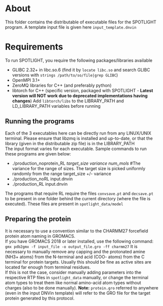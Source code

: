 # About
This folder contains the distributable of executable files for the SPOTLIGHT program. A template input file is given here `input_template.dnvin`

# Requirements
To run SPOTLIGHT, you require the following packages/libraries available
- GLIBC 2.32+ in libc.so.6 (find it by `locate libc.so` and search GLIBC versions with `strings /path/to/so/file|grep GLIBC`)
- OpenMPI 3.1+
- ZeroMQ libraries for C++ (and preferably python)
- libtorch for C++ (specific version, packaged with SPOTLIGHT - **Latest version will NOT work due to deprecated implementations having changes**)
  Add `libtorch/libs` to the LIBRARY\_PATH and LD\_LIBRARY\_PATH variables before running


## Running the programs
Each of the 3 executables here can be directly run from any LINUX/UNIX terminal. Please ensure that libzmq is installed and up-to-date, or that the library (given in the distributable zip file) is in the LIBRARY\_PATH<br/>
The input format varies for each executable. Sample commands to run these programs are given below:

- ./production\_noprotein\_RL *target\_size* *variance* *num\_mols* #The variance for the range of sizes. The target size is picked uniformly randomly from the range target\_size +/- variance
- ./production\_noRL input.dnvin
- ./production\_RL input.dnvin

The programs that require RL require the files `convsave.pt` and `decsave.pt` to be present in one folder behind the current directory (where the file is executed). 
These files are present in `spotlight_data/model`

## Preparing the protein
It is necessary to use a convention similar to the CHARMM27 forcefield protein atom naming in GROMACS.<br/>
If you have GROMACS 2018 or later installed, use the following command:
    `gmx pdb2gmx -f input_file -o output_file.gro -ff charmm27`
It is necessary to manually remove any capping and the protonated amine (NH3+ atoms) from the N-terminal and acid (COO- atoms) from the C terminal for protein targets. Usually this should be fine as active sites are located far enough from terminal residues.<br/>
If this is not the case, consider manually adding parameters into the respective RTP files in `spotlight_data` manually, or change the terminal atom types to treat them like normal amino-acid atom types without charges (also to be done manually).
**Note:** `protein.gro` referred to anywhere (even in the input DNVin template) will refer to the GRO file for the target protein generated by this protocol.
